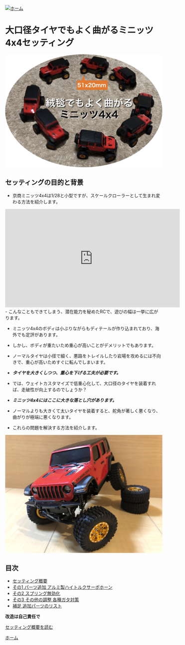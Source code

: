 [![ホーム](/blog/logo.002.png "Kobe Crawlers")](/blog)

# 大口径タイヤでもよく曲がるミニッツ4x4セッティング

![曲がるミニッツ4x4セッティング](steering_settings.jpg "大口径タイヤでもよく曲がるミニッツ4x4セッティング")

## セッティングの目的と背景

- 京商ミニッツ4x4は1/28と小型ですが、スケールクローラーとして生まれ変わる方法を紹介します。

<iframe width="560" height="315" src="https://youtu.be/tiBQrMY7w3w" frameborder="0" allow="accelerometer; autoplay; clipboard-write; encrypted-media; gyroscope; picture-in-picture" loading="lazy" allowfullscreen></iframe>
- こんなこともできてしまう、潜在能力を秘めたRCで、遊びの幅は一挙に広がります。

- ミニッツ4x4のボディは小ぶりながらもディテールが作り込まれており、海外でも定評があります。
- しかし、ボディが重たいため重心が高いことがデメリットでもあります。
- ノーマルタイヤは小径で細く、悪路をトレイルしたり岩場を攻めるには不向きで、重心が高いためすぐに転んでしまいます。
- ***タイヤを大きくしつつ、重心を下げる工夫が必要です。***

- では、ウェイトカスタマイズで低重心化して、大口径のタイヤを装着すれば、走破性が向上するのでしょうか？
- ***ミニッツ4x4にはここに大きな落とし穴があります。***
- ノーマルよりも大きくて太いタイヤを装着すると、舵角が著しく悪くなり、曲がりが極端に悪くなります。
- これらの問題を解決する方法を紹介します。

![曲がるミニッツ4x4セッティング](JWR01.jpg "前輪に負荷をかけてもよく曲がるミニッツ4x4")

## 目次
- [セッティング概要](/blog/steering_settings/abstract)
- [その1 パーツ追加 アルミ製ハイトルクサーボホーン](/blog/steering_settings/servo_horn)
- [その2 スプリング無効化](/blog/steering_settings/spring_invalidation)
- [その3 その他の調整 各種ガタ対策](/blog/steering_settings/others)
- [補足 追加パーツのリスト](/blog/steering_settings/additional_parts)

**改造は自己責任で**

[セッティング概要を読む](/blog/steering_settings/abstract)

[ホーム](/blog)
